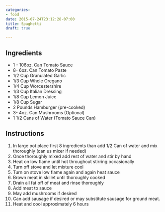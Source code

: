```yaml
---
categories:
- food
date: 2015-07-24T23:12:28-07:00
title: Spaghetti
draft: true

---
```

## Ingredients
  - 1 - 106oz. Can Tomato Sauce
  - 8- 6oz. Can Tomato Paste
  - 1/2 Cup Granulated Garlic
  - 1/3 Cup Whole Oregano
  - 1/4 Cup Worcestershire
  - 1/3 Cup Italian Dressing
  - 1/8 Cup Lemon Juice
  - 1/8 Cup Sugar
  - 2 Pounds Hamburger (pre-cooked)
  - 3- 4oz. Can Mushrooms (Optional)
  - 1 1/2 Cans of Water (Tomato Sauce Can)

## Instructions
  1. In large pot place first 8 ingredients than add 1/2 Can of water and mix thoroughly (can us mixer if needed)
  2. Once thoroughly mixed add rest of water and stir by hand
  3. Heat on low flame until hot throughout stirring occasionally
  4. Turn off stove and let mixture cool
  5. Turn on stove low flame again and again heat sauce
  6. Brown meat in skillet until thoroughly cooked 
  7. Drain all fat off of meat and rinse thoroughly
  8. Add meat to sauce
  9. May add mushrooms if desired
  10. Can add sausage if desired or may substitute sausage for ground meat.
  11. Heat and cool approximately 6 hours

